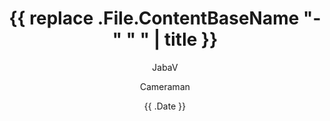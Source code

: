 ---
title: '{{ replace .File.ContentBaseName "-" " " | title }}'
date: '{{ .Date }}'
weight: 1
# aliases: ["/first"]
author: ["JabaV", "Cameraman"] # multiple authors
showToc: true
TocOpen: false
draft: 
hidemeta: false
comments: false
description: ""
canonicalURL: "https://canonical.url/to/page"
disableHLJS: true # to disable highlightjs
disableShare: false
hideSummary: true
searchHidden: true
ShowReadingTime: true
ShowBreadCrumbs: true
ShowPostNavLinks: false
ShowWordCount: true
ShowRssButtonInSectionTermList: false
UseHugoToc: true
---